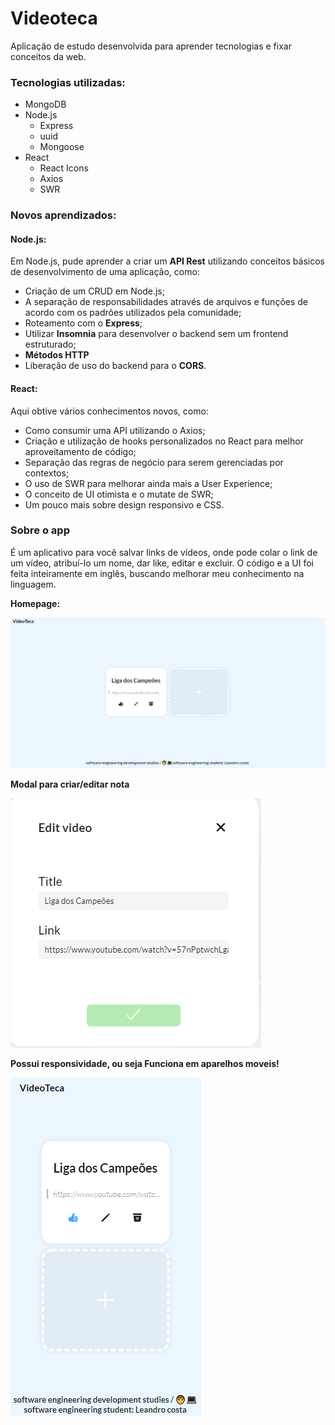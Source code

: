 # Videoteca
Aplicação de estudo desenvolvida para aprender tecnologias e fixar conceitos da web.

### Tecnologias utilizadas:
* MongoDB
* Node.js
  * Express
  * uuid
  * Mongoose
* React
  * React Icons
  * Axios
  * SWR

### Novos aprendizados:
#### Node.js:
Em Node.js, pude aprender a criar um **API Rest** utilizando conceitos básicos de desenvolvimento de uma aplicação, como:
* Criação de um CRUD em Node.js;
* A separação de responsabilidades através de arquivos e funções de acordo com os padrões utilizados pela comunidade;
* Roteamento com o **Express**;
* Utilizar **Insomnia** para desenvolver o backend sem um frontend estruturado; 
* **Métodos HTTP**
* Liberação de uso do backend para o **CORS**.

#### React:
Aqui obtive vários conhecimentos novos, como:
* Como consumir uma API utilizando o Axios;
* Criação e utilização de hooks personalizados no React para melhor aproveitamento de código;
* Separação das regras de negócio para serem gerenciadas por contextos;
* O uso de SWR para melhorar ainda mais a User Experience;
* O conceito de UI otimista e o mutate de SWR;
* Um pouco mais sobre design responsivo e CSS.



### Sobre o app
É um aplicativo para você salvar links de vídeos, onde pode colar o link de um vídeo, atribuí-lo um nome, dar like, editar e excluir. O código e a UI foi feita inteiramente em inglês, buscando melhorar meu conhecimento na linguagem.

**Homepage:**

![Homepage](./images/home.png)

**Modal para criar/editar nota**

![Modal](./images/editvideo.png)

**Possui responsividade, ou seja Funciona em aparelhos moveis!**

![Mobile](./images/mobile.png)